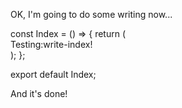 OK, I'm going to do some writing now...

<ternary-write path="src/pages/Index.tsx" description="write-description">
const Index = () => {
  return (
    <div>
        Testing:write-index!
    </div>
  );
};

export default Index;
</ternary-write>

And it's done!
